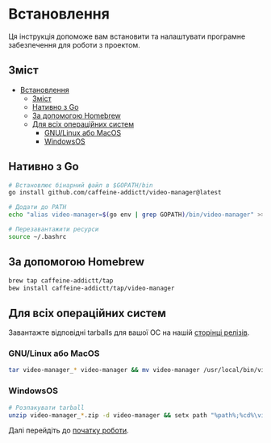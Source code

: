 <!-- markdownlint-disable MD033 -->

# Встановлення

Ця інструкція допоможе вам встановити та налаштувати програмне забезпечення для роботи з проектом.

## Зміст

<!--toc:start-->
- [Встановлення](#встановлення)
  - [Зміст](#зміст)
  - [Нативно з Go](#нативно-з-go)
  - [За допомогою Homebrew](#за-допомогою-homebrew)
  - [Для всіх операційних систем](#для-всіх-операційних-систем)
    - [GNU/Linux або MacOS](#gnulinux-або-macos)
    - [WindowsOS](#windowsos)
<!--toc:end-->

## Нативно з Go

```sh
# Встановлює бінарний файл в $GOPATH/bin
go install github.com/caffeine-addictt/video-manager@latest

# Додати до PATH
echo "alias video-manager=$(go env | grep GOPATH)/bin/video-manager" >> ~/.bashrc

# Перезавантажити ресурси
source ~/.bashrc
```

## За допомогою Homebrew

```sh
brew tap caffeine-addictt/tap
bew install caffeine-addictt/tap/video-manager
```

## Для всіх операційних систем

Завантажте відповідні tarballs для вашої ОС на нашій [сторінці релізів](https://github.com/caffeine-addictt/video-manager/releases).

### GNU/Linux або MacOS

```sh
tar video-manager_* video-manager && mv video-manager /usr/local/bin/video-manager
```

### WindowsOS

```sh
# Розпакувати tarball
unzip video-manager_*.zip -d video-manager && setx path "%path%;%cd%\video-manager\"
```

Далі перейдіть до [початку роботи](./getting-started.md).
